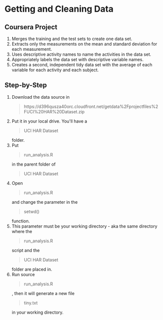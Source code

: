 Getting and Cleaning Data
=========================

Coursera Project
----------------

<ol>
<li>Merges the training and the test sets to create one data set.</li>
<li>Extracts only the measurements on the mean and standard deviation for each measurement.</li>
<li>Uses descriptive activity names to name the activities in the data set.</li>
<li>Appropriately labels the data set with descriptive variable names.</li>
<li>Creates a second, independent tidy data set with the average of each variable for each activity and each subject.</li>
</ol> 

Step-by-Step
------------

<ol>
<li>Download the data source in <blockquote>https://d396qusza40orc.cloudfront.net/getdata%2Fprojectfiles%2FUCI%20HAR%20Dataset.zip</blockquote></li>
<li>Put it in your local drive. You'll have a <blockquote>UCI HAR Dataset</blockquote> folder.</li>
<li>Put <blockquote>run_analysis.R</blockquote> in the parent folder of <blockquote>UCI HAR Dataset</blockquote></li>
<li>Open <blockquote>run_analysis.R</blockquote> and change the parameter in the <blockquote>setwd()</blockquote> function.</li>
<li>This parameter must be your working directory - aka the same directory where the <blockquote>run_analysis.R</blockquote> script and the <blockquote>UCI HAR Dataset</blockquote> folder are placed in.</li>
<li>Run source <blockquote>run_analysis.R</blockquote>, then it will generate a new file <blockquote>tiny.txt</blockquote> in your working directory.</li>
</ol>